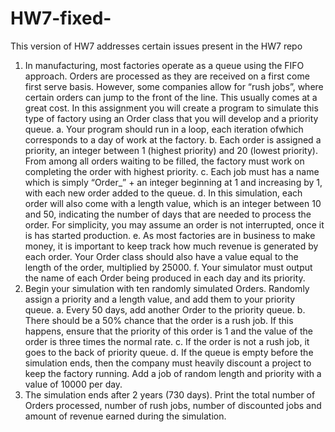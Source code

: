 # HW7-fixed-
This version of HW7 addresses certain issues present in the HW7 repo

1. In manufacturing, most factories operate as a queue using the FIFO 
approach. Orders are processed as they are received on a first come first 
serve basis. However, some companies allow for “rush jobs”, where 
certain orders can jump to the front of the line. This usually comes at a 
great cost. In this assignment you will create a program to simulate this 
type of factory using an Order class that you will develop and a priority 
queue. 
a. Your program should run in a loop, each iteration ofwhich 
corresponds to a day of work at the factory.
b. Each order is assigned a priority, an integer between 1 (highest 
priority) and 20 (lowest priority). From among all orders waiting to
be filled, the factory must work on completing the order with 
highest priority.
c. Each job must has a name which is simply “Order_” + an integer 
beginning at 1 and increasing by 1, with each new order added to 
the queue.
d. In this simulation, each order will also come with a length value, 
which is an integer between 10 and 50, indicating the number of 
days that are needed to process the order. For simplicity, you may 
assume an order is not interrupted, once it is has started 
production.
e. As most factories are in business to make money, it is important to 
keep track how much revenue is generated by each order. Your 
Order class should also have a value equal to the length of the 
order, multiplied by 25000.
f. Your simulator must output the name of each Order being 
produced in each day and its priority.
2. Begin your simulation with ten randomly simulated Orders. Randomly
assign a priority and a length value, and add them to your priority queue.
a. Every 50 days, add another Order to the priority queue.
b. There should be a 50% chance that the order is a rush job. If this 
happens, ensure that the priority of this order is 1 and the value of 
the order is three times the normal rate.
c. If the order is not a rush job, it goes to the back of priority queue. 
d. If the queue is empty before the simulation ends, then the company must heavily discount a project to keep the factory running. Add a 
job of random length and priority with a value of 10000 per day. 
3. The simulation ends after 2 years (730 days). Print the total number of 
Orders processed, number of rush jobs, number of discounted jobs and 
amount of revenue earned during the simulation. 
